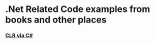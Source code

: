﻿# .Net Related Code examples from books and other places


### [CLR via C#](./src/clr-via-csharp/README.md)